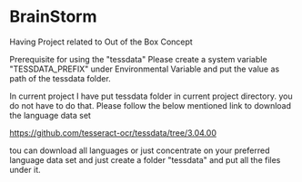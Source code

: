# BrainStorm
Having Project related to Out of the Box Concept


Prerequisite for using the "tessdata"
Please create a system variable "TESSDATA_PREFIX" under Environmental Variable   and put the value as path of the tessdata folder.

In current project I have put tessdata folder in current project directory. you do not have to do that. Please follow the below mentioned link to download the language data set 

https://github.com/tesseract-ocr/tessdata/tree/3.04.00

tou can download all languages or just concentrate on your preferred language data set and just create a folder "tessdata" and put all the files under it.
